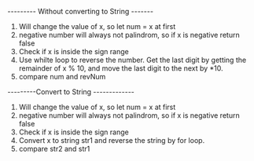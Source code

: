 --------- Without converting to String -------

1. Will change the value of x, so let num = x at first
2. negative number will always not palindrom, so if x is negative return false
3. Check if x is inside the sign range
4. Use whilte loop to reverse the number. Get the last digit by getting the remainder of x % 10, and move the last digit to the next by \*10.
5. compare num and revNum

---------Convert to String -------------

1. Will change the value of x, so let num = x at first
2. negative number will always not palindrom, so if x is negative return false
3. Check if x is inside the sign range
4. Convert x to string str1 and reverse the string by for loop.
5. compare str2 and str1
